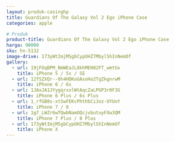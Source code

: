 ```yaml
---
layout: produk-casinghp
title: Guardians Of The Galaxy Vol 2 Ego iPhone Case
categories: apple

# Produk
product-title: Guardians Of The Galaxy Vol 2 Ego iPhone Case
harga: 90000
sku: hn-5132
image-drive: 173yWtImjMSgbCypUHZ7MbylShInNemOf
gallery:
  - url: 19jFOqBPM_NmWEaJL8khMEH82FT_wmtGx
    title: iPhone 5 / 5s / SE
  - url: 12fSZXQr--8h4HDKoGAsoHo2TgZkgnrwM
    title: iPhone 6 / 6s
  - url: 1JAxJA1JYygqrxxlWtAqcZaLPGP3r0F3G
    title: iPhone 6 Plus / 6s Plus
  - url: 1_rfGB8s-xtSwFEKcPhthbCiJoz-UYUoY
    title: iPhone 7 / 8
  - url: 1g7_LWZr6wTQwbNamOQcjvbutuyFXw3QM
    title: iPhone 7 Plus / 8 Plus
  - url: 173yWtImjMSgbCypUHZ7MbylShInNemOf
    title: iPhone X
---
```

